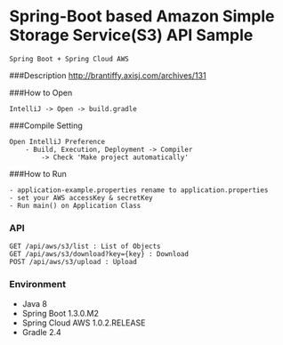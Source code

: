 Spring-Boot based Amazon Simple Storage Service(S3) API Sample
=======

```
Spring Boot + Spring Cloud AWS
```

###Description
http://brantiffy.axisj.com/archives/131

###How to Open
```
IntelliJ -> Open -> build.gradle
```

###Compile Setting
```
Open IntelliJ Preference
    - Build, Execution, Deployment -> Compiler
        -> Check 'Make project automatically'
```

###How to Run
```
- application-example.properties rename to application.properties
- set your AWS accessKey & secretKey
- Run main() on Application Class
```

### API 
```
GET /api/aws/s3/list : List of Objects
GET /api/aws/s3/download?key={key} : Download
POST /api/aws/s3/upload : Upload
```

### Environment
- Java 8
- Spring Boot 1.3.0.M2
- Spring Cloud AWS 1.0.2.RELEASE
- Gradle 2.4
